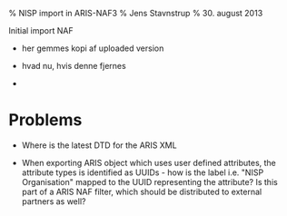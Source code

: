 % NISP import in ARIS-NAF3
% Jens Stavnstrup
% 30. august 2013

Initial import NAF

* her gemmes kopi af uploaded version

* hvad nu, hvis denne fjernes

*  










Problems
========

* Where is the latest DTD for the ARIS XML

* When exporting ARIS object which uses user defined attributes, the
  attribute types is identified as UUIDs - how is the label i.e. "NISP
  Organisation" mapped to the UUID representing the attribute? Is this
  part of a ARIS NAF filter, which should be distributed to external
  partners as well?

